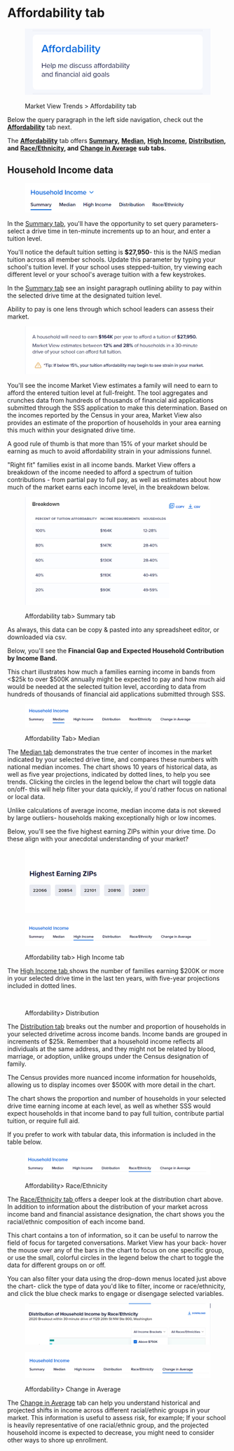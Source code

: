 # Affordability tab

<figure><img src="../../.gitbook/assets/image (33).png" alt=""><figcaption><p>Market View Trends > Affordability tab</p></figcaption></figure>

Below the query paragraph in the left side navigation, check out the [**Affordability**](https://marketview.nais.org/trends/affordability) tab next.&#x20;

The [**Affordability**](https://marketview.nais.org/trends/affordability) tab offers [**Summary**](https://marketview.nais.org/trends/affordability)**,** [**Median**](https://marketview.nais.org/trends/affordability/median)**,** [**High Income**](https://marketview.nais.org/trends/affordability/high-income)**,** [**Distribution**](https://marketview.nais.org/trends/affordability/distribution)**, and** [**Race/Ethnicity**](https://marketview.nais.org/trends/affordability/race-ethnicity)**, and** [**Change in Average**](https://marketview.nais.org/trends/affordability/change-in-average) **sub tabs.**&#x20;



## **Household Income** data

<figure><img src="../../.gitbook/assets/image (26).png" alt=""><figcaption></figcaption></figure>

In the [Summary tab](https://marketview.nais.org/trends/affordability), you'll have the opportunity to set query parameters- select a drive time in ten-minute increments up to an hour, and enter a tuition level.&#x20;

You'll notice the default tuition setting is **$27,950**- this is the NAIS median tuition across all member schools. Update this parameter by typing your school's tuition level. If your school uses stepped-tuition, try viewing each different level or your school's average tuition with a few keystrokes.&#x20;

In the [Summary tab](https://marketview.nais.org/trends/affordability) see an insight paragraph outlining ability to pay within the selected drive time at the designated tuition level.&#x20;

Ability to pay is one lens through which school leaders can assess their market.&#x20;

<figure><img src="../../.gitbook/assets/image (24).png" alt=""><figcaption></figcaption></figure>

You'll see the income Market View estimates a family will need to earn to afford the entered tuition level at full-freight. The tool aggregates and crunches data from hundreds of thousands of financial aid applications submitted through the SSS application to make this determination. Based on the incomes reported by the Census in your area, Market View also provides an estimate of the proportion of households in your area earning this much within your designated drive time.&#x20;

A good rule of thumb is that more than 15% of your market should be earning as much to avoid affordability strain in your admissions funnel.&#x20;

"Right fit" families exist in all income bands. Market View offers a breakdown of the income needed to afford a spectrum of tuition contributions - from partial pay to full pay, as well as estimates about how much of the market earns each income level, in the breakdown below.&#x20;

<figure><img src="../../.gitbook/assets/image (25).png" alt=""><figcaption><p>Affordability tab> Summary tab </p></figcaption></figure>

As always, this data can be copy & pasted into any spreadsheet editor, or downloaded via csv.&#x20;

Below, you'll see the **Financial Gap and Expected Household Contribution by Income Band.**&#x20;

This chart illustrates how much a families earning income in bands from <$25k to over $500K annually might be expected to pay and how much aid would be needed at the selected tuition level, according to data from hundreds of thousands of financial aid applications submitted through SSS.&#x20;

<figure><img src="../../.gitbook/assets/image (28).png" alt=""><figcaption><p>Affordability Tab> Median </p></figcaption></figure>

The [Median tab](https://marketview.nais.org/trends/affordability/median) demonstrates the true center of incomes in the market indicated by your selected drive time, and compares these numbers with national median incomes. The chart shows 10 years of historical data, as well as five year projections, indicated by dotted lines, to help you see trends. Clicking the circles in the legend below the chart will toggle data on/off- this will help filter your data quickly, if you'd rather focus on national or local data.&#x20;

Unlike calculations of average income, median income data is not skewed by large outliers- households making exceptionally high or low incomes.&#x20;

Below, you'll see the five highest earning ZIPs within your drive time. Do these align with your anecdotal understanding of your market?&#x20;

<figure><img src="../../.gitbook/assets/image (18).png" alt=""><figcaption></figcaption></figure>

<figure><img src="../../.gitbook/assets/image (27).png" alt=""><figcaption><p>Affordability tab> High Income tab</p></figcaption></figure>

The [High Income tab ](https://marketview.nais.org/trends/affordability/high-income)shows the number of families earning $200K or more in your selected drive time in the last ten years, with five-year projections included in dotted lines.&#x20;

<figure><img src="../../.gitbook/assets/image (11).png" alt=""><figcaption><p>Affordability> Distribution </p></figcaption></figure>

The [ Distribution tab](https://marketview.nais.org/trends/affordability/distribution) breaks out the number and proportion of households in your selected drivetime across income bands. Income bands are grouped in increments of $25k. Remember that a household income reflects all individuals at the same address, and they might not be related by blood, marriage, or adoption, unlike groups under the Census designation of family.&#x20;

The Census provides more nuanced income information for households, allowing us to display incomes over $500K with more detail in the chart.&#x20;

The chart shows the proportion and number of households in your selected drive time earning income at each level, as well as whether SSS would expect households in that income band to pay full tuition, contribute partial tuition, or require full aid.

&#x20;If you prefer to work with tabular data, this information is included in the table below.&#x20;

<figure><img src="../../.gitbook/assets/image (34).png" alt=""><figcaption><p>Affordability> Race/Ethnicity </p></figcaption></figure>

The [Race/Ethnicity tab ](https://marketview.nais.org/trends/affordability/race-ethnicity)offers a deeper look at the distribution chart above. In addition to information about the distribution of your market across income band and financial assistance designation, the chart shows you the racial/ethnic composition of each income band.&#x20;

This chart contains a ton of information, so it can be useful to narrow the field of focus for targeted conversations. Market View has your back- hover the mouse over any of the bars in the chart to focus on one specific group, or use the small, colorful circles in the legend below the chart to toggle the data for different groups on or off.&#x20;

You can also filter your data using the drop-down menus located just above the chart- click the type of data you'd like to filter, income or race/ethnicity, and click the blue check marks to engage or disengage selected variables.&#x20;

<figure><img src="../../.gitbook/assets/image (20).png" alt=""><figcaption></figcaption></figure>

<figure><img src="../../.gitbook/assets/image (35).png" alt=""><figcaption><p>Affordability> Change in Average </p></figcaption></figure>

The [Change in Average](https://marketview.nais.org/trends/affordability/change-in-average) tab can help you understand historical and projected shifts in income across different racial/ethnic groups in your market. This information is useful to assess risk, for example; If your school is heavily representative of one racial/ethnic group, and the projected household income is expected to decrease, you might need to consider other ways to shore up enrollment.&#x20;
